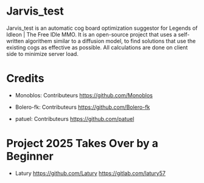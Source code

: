 # Jarvis_test

Jarvis_test is an automatic cog board optimization suggestor for Legends of Idleon | The Free IDle MMO.
It is an open-source project that uses a self-written algorithem similar to a diffusion model, to find solutions that use the existing cogs as effective as possible.
All calculations are done on client side to minimize server load.

# Credits

- Monoblos: Contributeurs
  https://github.com/Monoblos

- Bolero-fk: Contributeurs
  https://github.com/Bolero-fk
  
- patuel: Contributeurs
  https://github.com/patuel

# Project 2025 Takes Over by a Beginner

- Latury
  https://github.com/Latury
  https://gitlab.com/latury57
